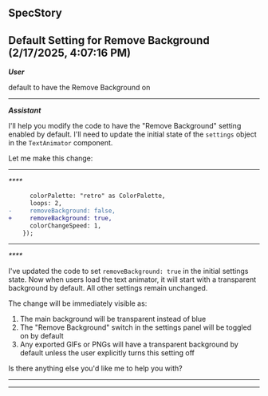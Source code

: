 ## SpecStory

## Default Setting for Remove Background (2/17/2025, 4:07:16 PM)

_**User**_

default to have the 
Remove Background on 

---

_**Assistant**_

I'll help you modify the code to have the "Remove Background" setting enabled by default. I'll need to update the initial state of the `settings` object in the `TextAnimator` component.

Let me make this change:

---

_****_

```diff
      colorPalette: "retro" as ColorPalette,
      loops: 2,
-     removeBackground: false,
+     removeBackground: true,
      colorChangeSpeed: 1,
    });
```

---

_****_



I've updated the code to set `removeBackground: true` in the initial settings state. Now when users load the text animator, it will start with a transparent background by default. All other settings remain unchanged.

The change will be immediately visible as:
1. The main background will be transparent instead of blue
2. The "Remove Background" switch in the settings panel will be toggled on by default
3. Any exported GIFs or PNGs will have a transparent background by default unless the user explicitly turns this setting off

Is there anything else you'd like me to help you with?

---



---

